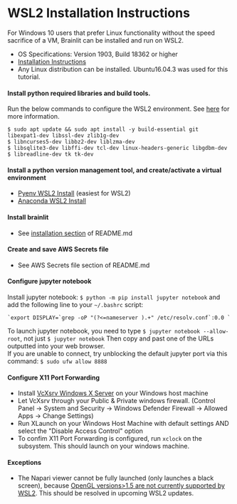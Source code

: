 # WSL2 Installation Instructions

For Windows 10 users that prefer Linux functionality without the speed sacrifice of a VM, Brainlit can be installed and run on WSL2.
- OS Specifications: Version 1903, Build 18362 or higher
- [Installation Instructions](https://docs.microsoft.com/en-us/windows/wsl/install-win10)
- Any Linux distribution can be installed. Ubuntu16.04.3 was used for this tutorial.

#### Install python required libraries and build tools. 
Run the below commands to configure the WSL2 environment. See [here](https://stackoverflow.com/questions/8097161/how-would-i-build-python-myself-from-source-code-on-ubuntu/31492697) for more information. 
```
$ sudo apt update && sudo apt install -y build-essential git libexpat1-dev libssl-dev zlib1g-dev
$ libncurses5-dev libbz2-dev liblzma-dev
$ libsqlite3-dev libffi-dev tcl-dev linux-headers-generic libgdbm-dev
$ libreadline-dev tk tk-dev
```

#### Install a python version management tool, and create/activate a virtual environment
- [Pyenv WSL2 Install](https://gist.github.com/monkut/35c2ef098b871144b49f3f9979032cee) (easiest for WSL2)
- [Anaconda WSL2 Install](https://gist.github.com/kauffmanes/5e74916617f9993bc3479f401dfec7da)

#### Install brainlit
- See [installation section](#installation) of README.md

#### Create and save AWS Secrets file
- See AWS Secrets file section of README.md

#### Configure jupyter notebook
Install jupyter notebook: `$ python -m pip install jupyter notebook` and add the following line to your `~/.bashrc` script: 
```
`export DISPLAY=`grep -oP "(?<=nameserver ).+" /etc/resolv.conf`:0.0 `
```
To launch jupyter notebook, you need to type `$ jupyter notebook --allow-root`, not just `$ jupyter notebook`
Then copy and past one of the URLs outputted into your web browser.  
If you are unable to connect, try unblocking the default jupyter port via this command: `$ sudo ufw allow 8888 `

#### Configure X11 Port Forwarding
- Install [VcXsrv Windows X Server](https://sourceforge.net/projects/vcxsrv/) on your Windows host machine
- Let VcXsrv through your Public & Private windows firewall. 
(Control Panel -> System and Security -> Windows Defender Firewall -> Allowed Apps -> Change Settings)
- Run XLaunch on your Windows Host Machine with default settings AND select the "Disable Access Control" option
- To confim X11 Port Forwarding is configured, run `xclock` on the subsystem.  This should launch on your windows machine. 

#### Exceptions
- The Napari viewer cannot be fully launched (only launches a black screen), because [OpenGL versions>1.5 are not currently supported by WSL2](https://discourse.ubuntu.com/t/opengl-on-ubuntu-on-wsl-2-timeline/17599).  This should be resolved in upcoming WSL2 updates.



